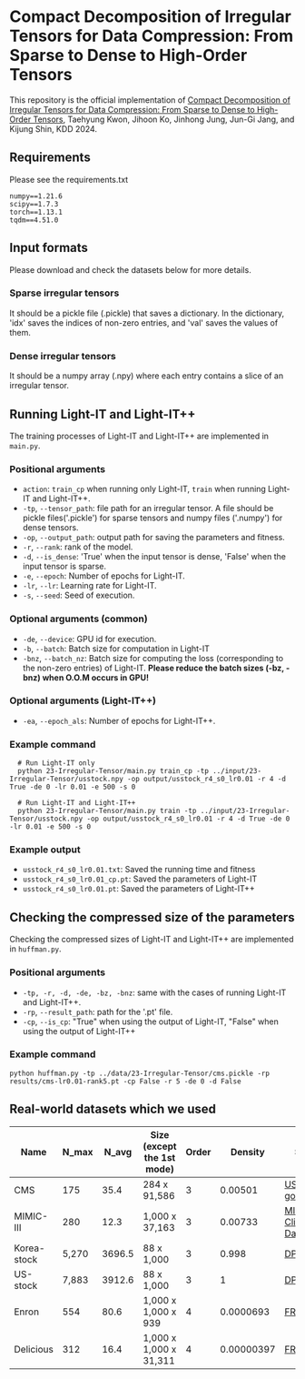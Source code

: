 # Compact Decomposition of Irregular Tensors for Data Compression: From Sparse to Dense to High-Order Tensors

This repository is the official implementation of [Compact Decomposition of Irregular Tensors for Data Compression: From Sparse to Dense to High-Order Tensors](https://dl.acm.org/doi/abs/10.1145/3637528.3671846),
Taehyung Kwon, Jihoon Ko, Jinhong Jung, Jun-Gi Jang, and Kijung Shin, KDD 2024.

## Requirements
Please see the requirements.txt
```
numpy==1.21.6
scipy==1.7.3
torch==1.13.1
tqdm==4.51.0
```

## Input formats
Please download and check the datasets below for more details.
### Sparse irregular tensors
It should be a pickle file (.pickle) that saves a dictionary. 
In the dictionary, 'idx' saves the indices of non-zero entries, and 'val' saves the values of them.

### Dense irregular tensors
It should be a numpy array (.npy) where each entry contains a slice of an irregular tensor.

## Running Light-IT and Light-IT++
The training processes of Light-IT and Light-IT++ are implemented in ```main.py```.
### Positional arguments
* `action`: `train_cp` when running only Light-IT, `train` when running Light-IT and Light-IT++.
* `-tp`, `--tensor_path`:  file path for an irregular tensor. A file should be pickle files('.pickle') for sparse tensors and numpy files ('.numpy') for dense tensors.
* `-op`, `--output_path`: output path for saving the parameters and fitness.
* `-r`, `--rank`: rank of the model.
* `-d`, `--is_dense`: 'True' when the input tensor is dense, 'False' when the input tensor is sparse.
* `-e`, `--epoch`: Number of epochs for Light-IT.
* `-lr`, `--lr`: Learning rate for Light-IT.
* `-s`, `--seed`: Seed of execution.

### Optional arguments (common)
* `-de`, `--device`: GPU id for execution.
* `-b`, `--batch`: Batch size for computation in Light-IT
* `-bnz`, `--batch_nz`: Batch size for computing the loss (corresponding to the non-zero entries) of Light-IT.
**Please reduce the batch sizes (-bz, -bnz) when O.O.M occurs in GPU!**

### Optional arguments (Light-IT++)
* `-ea`, `--epoch_als`: Number of epochs for Light-IT++.

### Example command 
```
  # Run Light-IT only
  python 23-Irregular-Tensor/main.py train_cp -tp ../input/23-Irregular-Tensor/usstock.npy -op output/usstock_r4_s0_lr0.01 -r 4 -d True -de 0 -lr 0.01 -e 500 -s 0

  # Run Light-IT and Light-IT++
  python 23-Irregular-Tensor/main.py train -tp ../input/23-Irregular-Tensor/usstock.npy -op output/usstock_r4_s0_lr0.01 -r 4 -d True -de 0 -lr 0.01 -e 500 -s 0 
```

### Example output
* `usstock_r4_s0_lr0.01.txt`: Saved the running time and fitness
* `usstock_r4_s0_lr0.01_cp.pt`: Saved the parameters of Light-IT
* `usstock_r4_s0_lr0.01.pt`: Saved the parameters of Light-IT++

## Checking the compressed size of the parameters
Checking the compressed sizes of Light-IT and Light-IT++ are implemented in ```huffman.py```.
### Positional arguments
* `-tp, -r, -d, -de, -bz, -bnz`: same with the cases of running Light-IT and Light-IT++.
* `-rp`, `--result_path`: path for the '.pt' file.
* `-cp`, `--is_cp`: "True" when using the output of Light-IT, "False" when using the output of Light-IT++
### Example command
```
python huffman.py -tp ../data/23-Irregular-Tensor/cms.pickle -rp results/cms-lr0.01-rank5.pt -cp False -r 5 -de 0 -d False
```

## Real-world datasets which we used
|Name|N_max|N_avg|Size (except the 1st mode)|Order|Density|Source|Download Link|
|-|-|-|-|-|-|-|-|
|CMS|175|35.4|284 x 91,586|3|0.00501|[US government](https://www.cms.gov/data-research/statistics-trends-and-reports/medicare-claims-synthetic-public-use-files/cms-2008-2010-data-entrepreneurs-synthetic-public-use-file-de-synpuf)|[Link](https://www.dropbox.com/scl/fi/v08po2cqscefhd4gxa0qa/cms.pickle?rlkey=a0dk7mval7s3n1cetpuotjwge&dl=0)| 
|MIMIC-III|280|12.3|1,000 x 37,163|3|0.00733|[MIMIC-III Clinical Database](https://physionet.org/content/mimiciii/1.4/)|[Link](https://www.dropbox.com/scl/fi/m306thilnzdbv9m76dgvk/mimic3.pickle?rlkey=em9mbyh81sqzp3dnhdave8ry9&dl=0)|
|Korea-stock|5,270|3696.5|88 x 1,000|3|0.998|[DPar2](https://datalab.snu.ac.kr/dpar2/)|[Link](https://www.dropbox.com/scl/fi/kvnhu9pst84230cb86qmg/kstock.npy?rlkey=nmk7v3n4s2gztrbizxdjxk2oo&dl=0)|
|US-stock|7,883|3912.6|88 x 1,000|3|1|[DPar2](https://datalab.snu.ac.kr/dpar2/)|[Link](https://www.dropbox.com/scl/fi/opmlfm2u7808hwhrjxzi4/usstock.npy?rlkey=jm61ntlcj0o78cupvwkyg5z96&dl=0)|
|Enron|554|80.6|1,000 x 1,000 x 939|4|0.0000693|[FROSTT](https://frostt.io/tensors/enron/)|[Link](https://www.dropbox.com/scl/fi/v3und62rvn90c37yeknr8/enron.pickle?rlkey=4i6derahcvl3xfl0mdiadv4pj&dl=0)|
|Delicious|312|16.4|1,000 x 1,000 x 31,311|4|0.00000397|[FROSTT](https://frostt.io/tensors/delicious/)|[Link](https://www.dropbox.com/scl/fi/9krclnckqh09qp0fmtun2/delicious.pickle?rlkey=t4t87oqqexclqoun69n5lsdek&dl=0)|
